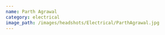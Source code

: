 ```yaml
---
name: Parth Agrawal
category: electrical
image_path: /images/headshots/Electrical/ParthAgrawal.jpg
---
```

